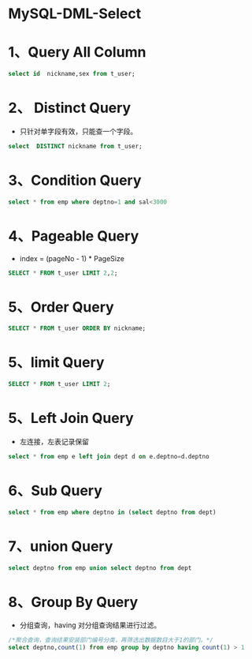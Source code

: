# MySQL-DML-Select

# 1、Query All Column 

```sql
select id  nickname,sex from t_user;
```

# 2、 Distinct Query

- 只针对单字段有效，只能查一个字段。

```sql
select  DISTINCT nickname from t_user;
```

# 3、Condition Query

```sql
select * from emp where deptno=1 and sal<3000
```

# 4、Pageable Query

- index = (pageNo - 1) * PageSize

```sql
SELECT * FROM t_user LIMIT 2,2;
```

# 5、Order Query

```sql
SELECT * FROM t_user ORDER BY nickname;
```

# 5、limit Query

```sql
SELECT * FROM t_user LIMIT 2;
```

# 5、Left Join Query

- 左连接，左表记录保留

```sql
select * from emp e left join dept d on e.deptno=d.deptno
```

# 6、Sub Query

```sql
select * from emp where deptno in (select deptno from dept)
```

# 7、union Query

```sql
select deptno from emp union select deptno from dept
```

# 8、Group By Query

- 分组查询，having 对分组查询结果进行过滤。

```sql
/*聚合查询，查询结果安装部门编号分类，再筛选出数据数目大于1的部门。*/
select deptno,count(1) from emp group by deptno having count(1) > 1
```

